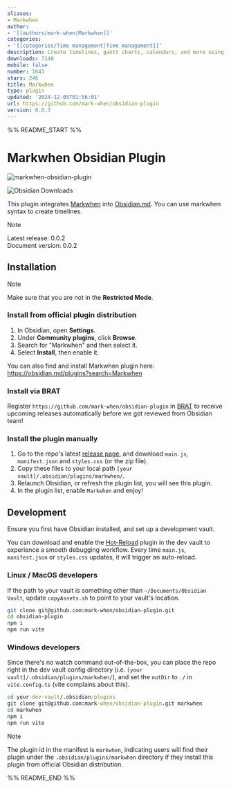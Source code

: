 ```yaml
---
aliases:
- Markwhen
author:
- '[[authors/mark-when|Markwhen]]'
categories:
- '[[categories/Time management|Time management]]'
description: Create timelines, gantt charts, calendars, and more using markwhen.
downloads: 7140
mobile: false
number: 1643
stars: 246
title: Markwhen
type: plugin
updated: '2024-12-05T01:56:01'
url: https://github.com/mark-when/obsidian-plugin
version: 0.0.3
---
```


%% README_START %%

# Markwhen Obsidian Plugin

![markwhen-obsidian-plugin](https://raw.githubusercontent.com/mark-when/obsidian-plugin/HEAD/screenshot.png)

![Obsidian Downloads](https://img.shields.io/badge/dynamic/json?logo=obsidian&color=%23483699&label=downloads&query=%24%5B%22markwhen%22%5D.downloads&url=https%3A%2F%2Fraw.githubusercontent.com%2Fobsidianmd%2Fobsidian-releases%2Fmaster%2Fcommunity-plugin-stats.json)

This plugin integrates [Markwhen](https://github.com/mark-when/markwhen/) into [Obsidian.md](https://obsidian.md/). You can use markwhen syntax to create timelines.

> [!Note]  
> Latest release: 0.0.2  
> Document version: 0.0.2

## Installation

> [!Note]  
> Make sure that you are not in the **Restricted Mode**.

### Install from official plugin distribution

1. In Obsidian, open **Settings**.
2. Under **Community plugins**, click **Browse**.
3. Search for "Markwhen" and then select it.
4. Select **Install**, then enable it.

You can also find and install Markwhen plugin here: <https://obsidian.md/plugins?search=Markwhen>

### Install via BRAT

Register `https://github.com/mark-when/obsidian-plugin` in [BRAT](https://github.com/TfTHacker/obsidian42-brat) to receive upcoming releases automatically before we got reviewed from Obsidian team!

### Install the plugin manually

1. Go to the repo's latest [release page](https://github.com/mark-when/obsidian-plugin/releases/latest), and download `main.js`, `manifest.json` and `styles.css` (or the zip file).
2. Copy these files to your local path `[your vault]/.obsidian/plugins/markwhen/`.
3. Relaunch Obsidian, or refresh the plugin list, you will see this plugin.
4. In the plugin list, enable `Markwhen` and enjoy!

## Development

Ensure you first have Obsidian installed, and set up a development vault.

You can download and enable the [Hot-Reload](https://github.com/pjeby/hot-reload) plugin in the dev vault to experience a smooth debugging workflow. Every time `main.js`, `manifest.json` or `styles.css` updates, it will trigger an auto-reload.

### Linux / MacOS developers

If the path to your vault is something other than `~/Documents/Obsidian Vault`, update `copyAssets.sh` to point to your vault's location.

```sh
git clone git@github.com:mark-when/obsidian-plugin.git
cd obsidian-plugin
npm i
npm run vite
```

### Windows developers

Since there's no watch command out-of-the-box, you can place the repo right in the dev vault config directory (i.e. `[your vault]/.obsidian/plugins/markwhen/`), and set the `outDir` to `./` in `vite.config.ts` (vite complains about this).

```cmd
cd your-dev-vault/.obsidian/plugins
git clone git@github.com:mark-when/obsidian-plugin.git markwhen
cd markwhen
npm i
npm run vite
```

> [!Note]
> The plugin id in the manifest is `markwhen`, indicating users will find their plugin under the `.obsidian/plugins/markwhen` directory if they install this plugin from official Obsidian distribution.


%% README_END %%